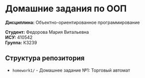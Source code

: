 # Домашние задания по ООП

**Дисциплина:** Объектно-ориентированное программирование

**Студент:** Федорова Мария Витальевна  
**ИСУ:** 410542  
**Группа:** К3239

## Структура репозитория

- `homework1/` - Домашнее задание №1: Торговый автомат
